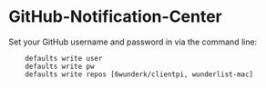 GitHub-Notification-Center
==========================

Set your GitHub username and password in via the command line:

		defaults write user
		defaults write pw
		defaults write repos [6wunderk/clientpi, wunderlist-mac]


